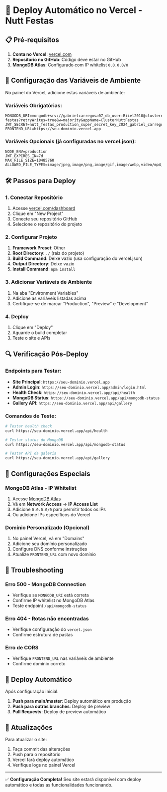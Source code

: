 # 🚀 Deploy Automático no Vercel - Nutt Festas

## 📋 Pré-requisitos

1. **Conta no Vercel**: [vercel.com](https://vercel.com)
2. **Repositório no GitHub**: Código deve estar no GitHub
3. **MongoDB Atlas**: Configurado com IP whitelist `0.0.0.0/0`

## 🔧 Configuração das Variáveis de Ambiente

No painel do Vercel, adicione estas variáveis de ambiente:

### Variáveis Obrigatórias:
```
MONGODB_URI=mongodb+srv://gabrielcarregosa07_db_user:Biiel2010@clusternuttfestas.z3x8312.mongodb.net/nutt-festas?retryWrites=true&w=majority&appName=ClusterNuttFestas
JWT_SECRET=nutt_festas_production_super_secret_key_2024_gabriel_carregosa_jwt_token_security_ultra_safe
FRONTEND_URL=https://seu-dominio.vercel.app
```

### Variáveis Opcionais (já configuradas no vercel.json):
```
NODE_ENV=production
JWT_EXPIRES_IN=7d
MAX_FILE_SIZE=10485760
ALLOWED_FILE_TYPES=image/jpeg,image/png,image/gif,image/webp,video/mp4,video/webm
```

## 🛠️ Passos para Deploy

### 1. Conectar Repositório
1. Acesse [vercel.com/dashboard](https://vercel.com/dashboard)
2. Clique em "New Project"
3. Conecte seu repositório GitHub
4. Selecione o repositório do projeto

### 2. Configurar Projeto
1. **Framework Preset**: Other
2. **Root Directory**: `./` (raiz do projeto)
3. **Build Command**: Deixe vazio (usa configuração do vercel.json)
4. **Output Directory**: Deixe vazio
5. **Install Command**: `npm install`

### 3. Adicionar Variáveis de Ambiente
1. Na aba "Environment Variables"
2. Adicione as variáveis listadas acima
3. Certifique-se de marcar "Production", "Preview" e "Development"

### 4. Deploy
1. Clique em "Deploy"
2. Aguarde o build completar
3. Teste o site e APIs

## 🔍 Verificação Pós-Deploy

### Endpoints para Testar:
- **Site Principal**: `https://seu-dominio.vercel.app`
- **Admin Login**: `https://seu-dominio.vercel.app/admin/login.html`
- **Health Check**: `https://seu-dominio.vercel.app/api/health`
- **MongoDB Status**: `https://seu-dominio.vercel.app/api/mongodb-status`
- **Gallery API**: `https://seu-dominio.vercel.app/api/gallery`

### Comandos de Teste:
```bash
# Testar health check
curl https://seu-dominio.vercel.app/api/health

# Testar status do MongoDB
curl https://seu-dominio.vercel.app/api/mongodb-status

# Testar API da galeria
curl https://seu-dominio.vercel.app/api/gallery
```

## 🔧 Configurações Especiais

### MongoDB Atlas - IP Whitelist
1. Acesse [MongoDB Atlas](https://cloud.mongodb.com)
2. Vá em **Network Access** → **IP Access List**
3. Adicione `0.0.0.0/0` para permitir todos os IPs
4. Ou adicione IPs específicos do Vercel

### Domínio Personalizado (Opcional)
1. No painel Vercel, vá em "Domains"
2. Adicione seu domínio personalizado
3. Configure DNS conforme instruções
4. Atualize `FRONTEND_URL` com novo domínio

## 🚨 Troubleshooting

### Erro 500 - MongoDB Connection
- Verifique se `MONGODB_URI` está correta
- Confirme IP whitelist no MongoDB Atlas
- Teste endpoint `/api/mongodb-status`

### Erro 404 - Rotas não encontradas
- Verifique configuração do `vercel.json`
- Confirme estrutura de pastas

### Erro de CORS
- Verifique `FRONTEND_URL` nas variáveis de ambiente
- Confirme domínio correto

## 📱 Deploy Automático

Após configuração inicial:
1. **Push para main/master**: Deploy automático em produção
2. **Push para outras branches**: Deploy de preview
3. **Pull Requests**: Deploy de preview automático

## 🔄 Atualizações

Para atualizar o site:
1. Faça commit das alterações
2. Push para o repositório
3. Vercel fará deploy automático
4. Verifique logs no painel Vercel

---

✅ **Configuração Completa!** Seu site estará disponível com deploy automático e todas as funcionalidades funcionando.